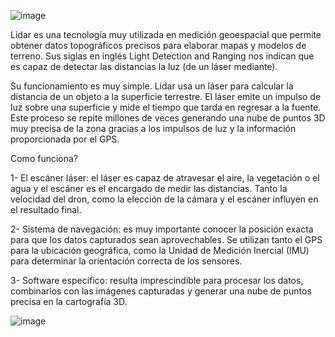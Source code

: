 ![image](https://user-images.githubusercontent.com/81432796/191140570-8b753977-71cf-4c52-b430-abef6c5e5529.png)

Lidar es una tecnología muy utilizada en medición geoespacial que permite obtener datos topográficos precisos para elaborar mapas y modelos de terreno. Sus siglas en inglés Light Detection and Ranging nos indican que es capaz de detectar las distancias la luz (de un láser mediante).

Su funcionamiento es muy simple. Lidar usa un láser para calcular la distancia de un objeto a la superficie terrestre. El láser emite un impulso de luz sobre una superficie y mide el tiempo que tarda en regresar a la fuente. Este proceso se repite millones de veces generando una nube de puntos 3D muy precisa de la zona gracias a los impulsos de luz y la información proporcionada por el GPS.

Como funciona?

1- El escáner láser: el láser es capaz de atravesar el aire, la vegetación o el agua y el escáner es el encargado de medir las distancias. Tanto la velocidad del dron, como la elección de la cámara y el escáner influyen en el resultado final.

2- Sistema de navegación: es muy importante conocer la posición exacta para que los datos capturados sean aprovechables. Se utilizan tanto el GPS para la ubicación geográfica, como la Unidad de Medición Inercial (IMU) para determinar la orientación correcta de los sensores.

3- Software específico: resulta imprescindible para procesar los datos, combinarlos con las imágenes capturadas y generar una nube de puntos precisa en la cartografía 3D.

![image](https://user-images.githubusercontent.com/81432796/191140585-f7afab4a-a11d-4985-856a-f3fdd224918d.png)
